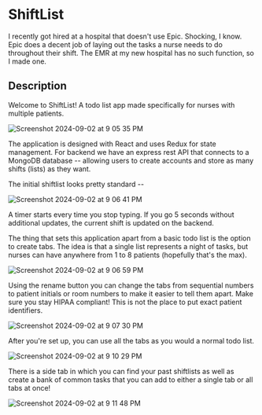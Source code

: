 # ShiftList

I recently got hired at a hospital that doesn't use Epic. Shocking, I know. Epic does a decent job of laying out the tasks a nurse needs to do throughout their shift. The EMR at my new hospital has no such function, so I made one.

## Description

Welcome to ShiftList! A todo list app made specifically for nurses with multiple patients.

![Screenshot 2024-09-02 at 9 05 35 PM](https://github.com/user-attachments/assets/150bbe56-5a8b-4114-9261-204e8d07fd17)

The application is designed with React and uses Redux for state management. For backend we have an express rest API that connects to a MongoDB database -- allowing users to create accounts and store as many shifts (lists) as they want.

The initial shiftlist looks pretty standard --

![Screenshot 2024-09-02 at 9 06 41 PM](https://github.com/user-attachments/assets/161658a4-227d-45b8-aedd-1d0ba6a09273)

A timer starts every time you stop typing. If you go 5 seconds without additional updates, the current shift is updated on the backend.

The thing that sets this application apart from a basic todo list is the option to create tabs. The idea is that a single list represents a night of tasks, but nurses can have anywhere from 1 to 8 patients (hopefully that's the max).

![Screenshot 2024-09-02 at 9 06 59 PM](https://github.com/user-attachments/assets/04a9aa9f-62bb-486b-ae64-835cd05b71c7)

Using the rename button you can change the tabs from sequential numbers to patient initials or room numbers to make it easier to tell them apart. Make sure you stay HIPAA compliant! This is not the place to put exact patient identifiers.

![Screenshot 2024-09-02 at 9 07 30 PM](https://github.com/user-attachments/assets/b6db1179-2952-4fd1-b1f5-5eba98aaa7a1)

After you're set up, you can use all the tabs as you would a normal todo list.

 ![Screenshot 2024-09-02 at 9 10 29 PM](https://github.com/user-attachments/assets/9ef59df8-aa7e-4b8f-98ef-27f9457bfe5a)

There is a side tab in which you can find your past shiftlists as well as create a bank of common tasks that you can add to either a single tab or all tabs at once!


![Screenshot 2024-09-02 at 9 11 48 PM](https://github.com/user-attachments/assets/4a7e8056-1645-4453-9156-5c84286886bc)
